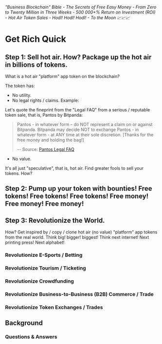 
_"Business Blockchain" Bible - The Secrets of Free Easy Money -
From Zero to Twenty Million in Three Weeks - 500 000+% Return on Investment (ROI) -
Hot Air Token Sales - Hodl! Hodl! Hodl! - To the Moon :chart_with_upwards_trend::chart_with_upwards_trend::chart_with_upwards_trend:_



# Get Rich Quick



## Step 1: Sell hot air. How? Package up the hot air in billions of tokens. 

What is a hot air "platform" app token on the blockchain?

The token has:

- No utility.
- No legal rights / claims. Example:

Let's quote the fineprint from the "Legal FAQ" from a serious / reputable
token sale, that is, Pantos by Bitpanda:

> Pantos - in whatever form – do NOT represent a claim on or against Bitpanda. 
> Bitpanda may decide NOT to exchange Pantos - in whatever form - at ANY time at their sole discretion. 
> [Thanks for the free money and holding the bag!] 
>
> -- Source: [Pantos Legal FAQ](https://pantos.io/pdf/pantos-ico-details.pdf)


- No value.

It's all just "speculative", that is, hot air. Find greater fools to sell your tokens. How?


## Step 2: Pump up your token with bounties! Free tokens!  Free tokens!  Free tokens! Free money! Free money! Free money!






## Step 3: Revolutionize the World. 

How? Get inspired by / copy / clone  hot air (no value) "platform" app tokens from the real world.
Think big! bigger! biggest! Think next internet! Next printing press! Next alphabet!


### Revolutionize E-Sports / Betting

### Revolutionize Tourism / Ticketing

### Revolutionize Crowdfunding


### Revolutionize Business-to-Business (B2B) Commerce / Trade


### Revolutionize Token Exchanges / Trades






## Background

### Questions & Answers
